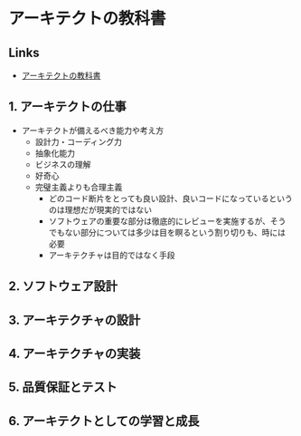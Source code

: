 # アーキテクトの教科書

## Links

- [アーキテクトの教科書](https://www.seshop.com/product/detail/26378)

## 1. アーキテクトの仕事

- アーキテクトが備えるべき能力や考え方
  - 設計力・コーディング力
  - 抽象化能力
  - ビジネスの理解
  - 好奇心
  - 完璧主義よりも合理主義
    - どのコード断片をとっても良い設計、良いコードになっているというのは理想だが現実的ではない
    - ソフトウェアの重要な部分は徹底的にレビューを実施するが、そうでもない部分については多少は目を瞑るという割り切りも、時には必要
    - アーキテクチャは目的ではなく手段

## 2. ソフトウェア設計

## 3. アーキテクチャの設計

## 4. アーキテクチャの実装

## 5. 品質保証とテスト

## 6. アーキテクトとしての学習と成長
